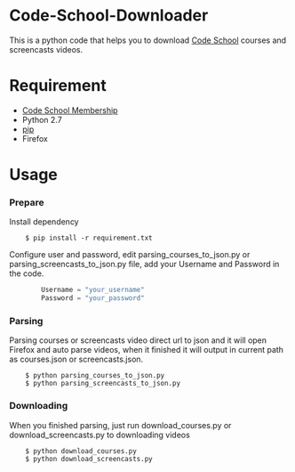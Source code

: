 # Code-School-Downloader
This is a python code that helps you to download [Code School](codeschool.com) courses and screencasts videos.


# Requirement

*   [Code School Membership](https://www.codeschool.com/pricing) 
*   Python 2.7
*   [pip](https://pypi.python.org/pypi/pip) 
*   Firefox


# Usage 

### Prepare 
Install dependency 

        $ pip install -r requirement.txt

Configure user and password, edit parsing_courses_to_json.py or parsing_screencasts_to_json.py file, add your Username and Password in the code.
```python
        Username = "your_username"
        Password = "your_password"
```

### Parsing
Parsing courses or screencasts video direct url to json
and it will open Firefox and auto parse videos, when it finished it will output in current path as courses.json or screencasts.json.

        $ python parsing_courses_to_json.py
        $ python parsing_screencasts_to_json.py


### Downloading
When you finished parsing, just run download_courses.py or download_screencasts.py to downloading videos 

        $ python download_courses.py
        $ python download_screencasts.py